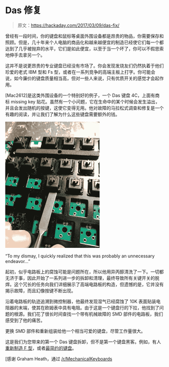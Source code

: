 # Das 修复

> 原文：<https://hackaday.com/2017/03/09/das-fix/>

曾经有一段时间，你的键盘和鼠标等桌面外围设备都是昂贵的物品，你需要保存和照顾。但是，几十年来个人电脑的商品化和越来越便宜的制造已经使它们每一个都达到了几乎被抛弃的水平，它们是如此便宜，以至于当一个坏了，你可以不假思索地伸手去拿另一个。

这并不是说更昂贵的专业键盘已经没有市场了。你会发现发烧友们仍然执着于他们珍爱的老式 IBM 型和 Fs 型，或者在一系列竞争的高端主板上打字。你可能会说，如今廉价的键盘质量相当高，但对一些人来说，只有优质开关的感觉才会起作用。

[Mac2612]是这类外围设备的一个特别好的例子，一个 Das 键盘 4C，上面有商标 missing key 贴花。虽然有一个小问题，它在生命中的某个时候会发生溢出，并且会发出随机的按键，这使它变得无用。他对故障的马拉松式调查和修复是一个有趣的阅读，并让我们了解为什么这些键盘需要额外的钱。

![](img/de993f15f4bc7fec082f0e87ea801c35.png)

“To my dismay, I quickly realized that this was probably an unnecessary endeavor…”

起初，似乎电路板上的腐蚀可能是问题所在，所以他用异丙醇清洗了一下。一切都无济于事，因此开始了一系列进一步的拆卸和清理，最终导致所有关键开关的脱焊。这个冗长的任务向我们详细展示了高端电路板的构造，但遗憾的是，它并没有揭示故障，而且幻像按键不断出现。

沿着电路板的轨迹追溯到微控制器，他最终发现湿气已经腐蚀了 10K 表面贴装电阻器的末端，使其在欧姆表中具有电阻。由于这是一个键盘行的下拉，他找到了问题的根源。我们花了很长时间查找一个带有机械故障的 SMD 部件的电路板，我们感受到了他的痛苦。

更换 SMD 部件和重新组装给他一个相当可爱的键盘，尽管工作量很大。

这是我们为您带来的第一个 Das 键盘拆卸，但不是第一个键盘黑客。例如，有人[重新制造 F 型](http://hackaday.com/2016/03/07/reviving-the-best-keyboard-ever/)，或者[最简约的键盘](http://hackaday.com/2016/07/20/binary-keyboard-is-the-purest-form-of-input-device/)。

[感谢 Graham Heath，通过 [/r/MechanicalKeyboards](https://www.reddit.com/r/MechanicalKeyboards/comments/5xz1fd/modificationrepair_i_got_a_free_das_ultimate_4c/)